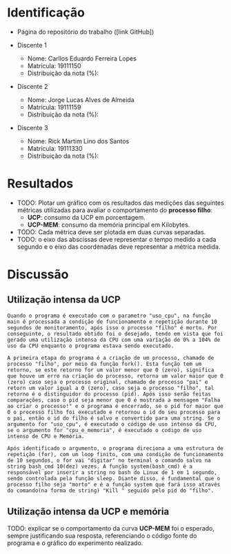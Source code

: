 # Identificação

* Página do repositório do trabalho ([link GitHub]) 

* Discente 1
	* Nome: Carllos Eduardo Ferreira Lopes
	* Matrícula: 19111150
	* Distribuição da nota (%): 
* Discente 2
	* Nome: Jorge Lucas Alves de Almeida
	* Matrícula: 19111159
	* Distribuição da nota (%): 
* Discente 3
	* Nome: Rick Martim Lino dos Santos
	* Matrícula: 19111330
	* Distribuição da nota (%): 		
	
# Resultados

* TODO: Plotar um gráfico com os resultados das medições das seguintes métricas utilizadas para avaliar o comportamento do **processo filho**:
	*  **UCP**: consumo da UCP em porcentagem.
	*  **UCP-MEM**: consumo da memória principal em Kilobytes.
* TODO: Cada métrica deve ser plotada em duas curvas separadas.
* TODO: o eixo das abscissas deve representar o tempo medido a cada segundo e o eixo das coordenadas deve representar a métrica medida.


# Discussão

## Utilização intensa da UCP

	Quando o programa é executado com o parametro "uso_cpu", na função main é processada a condição de funcionamento e repetição durante 10 segundos de monitoramento, após isso o processo "filho" é morto. Por conseguinte, o resultado obtido foi o desejado, tendo em vista que foi gerado uma utilização intensa da CPU com uma variação de 0% a 104% de uso da CPU enquanto o programa estava sendo executado.
	
	A primeira etapa do programa é a criação de um processo, chamado de processo "filho", por meio da função fork(). Esta função tem um retorno, se este retorno for um valor menor que 0 (zero), significa que houve um erro na criação do processo, retorna um valor maior que 0 (zero) caso seja o processo original, chamado de processo "pai" e retorn um valor igual a 0 (zero), caso seja o processo "filho", tal retorno é o distinguidor do processo (pid). Após isso serão feitas comparações, caso o pid seja menor que 0 é mostrada a mensagem "Falha ao criar o processo!" e o programa é encerrado, se o pid for maior que 0 o processo filho foi executado e retornou o id do seu processo para o pai, então o id do filho é salvo e convertido para uma string. Se o argumento for "uso_cpu", é executado o código de uso intenso da CPU, se o argumento for "cpu_e_memoria", é executado o codigo de uso intenso de CPU e Memória.
	
	Após identificado o argumento, o programa direciona a uma estrutura de repetição (for), com um loop finito, com uma condição de funcionamento de 10 segundos, o for vai "digitar" no terminal o comando salvo na string bash_cmd 10(dez) vezes. A função system(bash_cmd) é a responsável por inserir a string no bash do Linux de 1 em 1 segundo, sendo controlada pela função sleep. Diante disso, é fundamental que o processo filho seja "morto" e é a função system que fará isso através do comando(na forma de string) "Kill " seguido pelo pid do "filho". 
	
	

## Utilização intensa da UCP e memória

TODO: explicar se o comportamento da curva **UCP-MEM** foi o esperado, sempre justificando sua resposta, referenciando o código fonte do programa e o gráfico do experimento realizado.
